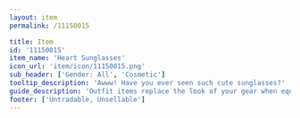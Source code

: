 ```yaml
---
layout: item
permalink: /11150015

title: Item
id: '11150015'
item_name: 'Heart Sunglasses'
icon_url: 'item/icon/11150015.png'
sub_header: ['Gender: All', 'Cosmetic']
tooltip_description: 'Awww! Have you ever seen such cute sunglasses?'
guide_description: 'Outfit items replace the look of your gear when equipped.'
footer: ['Untradable, Unsellable']
---
```

